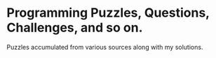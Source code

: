 # Programming Puzzles, Questions, Challenges, and so on.

Puzzles accumulated from various sources along with my solutions.
